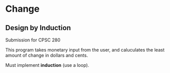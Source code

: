 # Change

## Design by Induction

Submission for CPSC 280

This program takes monetary input from the user, and caluculates the least amount of change in dollars and cents.

Must implement **induction** (use a loop).
